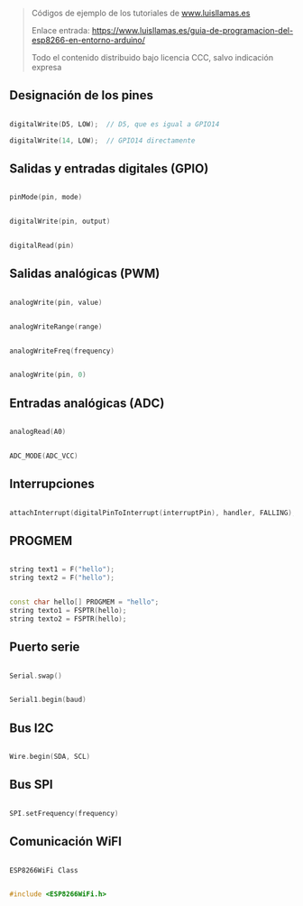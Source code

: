 > Códigos de ejemplo de los tutoriales de www.luisllamas.es
>
> Enlace entrada: https://www.luisllamas.es/guia-de-programacion-del-esp8266-en-entorno-arduino/
>
> Todo el contenido distribuido bajo licencia CCC, salvo indicación expresa


## Designación de los pines
```cpp
digitalWrite(D5, LOW);  // D5, que es igual a GPIO14

digitalWrite(14, LOW);  // GPIO14 directamente
```



## Salidas y entradas digitales (GPIO)
```cpp
pinMode(pin, mode)
```

```cpp
digitalWrite(pin, output)
```

```cpp
digitalRead(pin)
```



## Salidas analógicas (PWM)
```cpp
analogWrite(pin, value)
```

```cpp
analogWriteRange(range)
```

```cpp
analogWriteFreq(frequency)
```

```cpp
analogWrite(pin, 0)
```



## Entradas analógicas (ADC)
```cpp
analogRead(A0)
```

```cpp
ADC_MODE(ADC_VCC)
```



## Interrupciones
```cpp
attachInterrupt(digitalPinToInterrupt(interruptPin), handler, FALLING);
```



## PROGMEM
```cpp
string text1 = F("hello");
string text2 = F("hello");
```

```cpp
const char hello[] PROGMEM = "hello";
string texto1 = FSPTR(hello);
string texto2 = FSPTR(hello);
```



## Puerto serie
```cpp
Serial.swap()
```

```cpp
Serial1.begin(baud)
```



## Bus I2C
```cpp
Wire.begin(SDA, SCL)
```



## Bus SPI
```cpp
SPI.setFrequency(frequency)
```



## Comunicación WiFI
```cpp
ESP8266WiFi Class
```

```cpp
#include <ESP8266WiFi.h>
```


